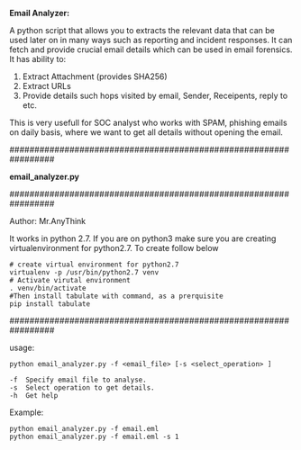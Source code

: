 **Email Analyzer:**

A python script that allows you to extracts the relevant data that can be used later on in many ways such as reporting and incident responses. It can fetch and provide crucial email details which can be used in email forensics. It has ability to:

1. Extract Attachment (provides SHA256)
2. Extract URLs
3. Provide details such hops visited by email, Sender, Receipents, reply to etc.

This is very usefull for SOC analyst who works with SPAM, phishing emails on daily basis, where we want to get all details without opening the email.

#################################################################

**email_analyzer.py**

#################################################################

Author: Mr.AnyThink

It works in python 2.7. If you are on python3 make sure you are creating virtualenvironment for python2.7. To create follow below

	# create virtual environment for python2.7
	virtualenv -p /usr/bin/python2.7 venv
	# Activate virutal environment
	. venv/bin/activate
	#Then install tabulate with command, as a prerquisite
	pip install tabulate

#################################################################

usage:

	python email_analyzer.py -f <email_file> [-s <select_operation> ]
	
	-f	Specify email file to analyse.
	-s	Select operation to get details.
	-h	Get help
	
Example: 

	python email_analyzer.py -f email.eml
	python email_analyzer.py -f email.eml -s 1
